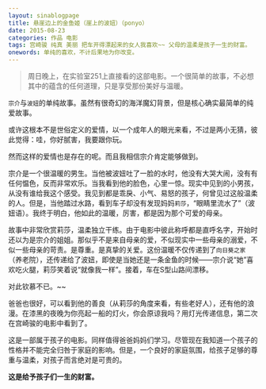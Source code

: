 ```yaml
---
layout: sinablogpage
title: 悬崖边上的金鱼姬（崖上的波妞）（ponyo）
date: 2015-08-23
categories: 作品 电影 
tags: 宫崎骏 纯真 美丽 把车开得漂起来的女人我喜欢~~ 父母的温柔是孩子一生的财富。
onewords: 单纯的喜欢，不计后果地为你改变。
---
```

> 周日晚上，在实验室251上直接看的这部电影。一个很简单的故事，不必想其中的蕴含的任何道理，只是享受那份美好与温暖。

`宗介`与`波妞`的单纯故事。虽然有很奇幻的海洋魔幻背景，但是核心确实最简单的纯爱故事。

或许这根本不是世俗定义的爱情，以一个成年人的眼光来看，不过是两小无猜，彼此觉得：哇，你好腻害，我要跟你玩。

然而这样的爱情也是存在的呢。而且我相信宗介肯定能够做到。

宗介是一个很温暖的男生。当他被波妞吐了一脸的水时，他没有大哭大闹，没有有任何愠色，反而非常欢乐。当我看到他的脸色，心里一惊。现实中见到的小男孩，从没有谁给我这个感受。我见到都是乖戾、小气、易怒的孩子，何曾见过这般温柔的人。但是，当他踏过水路，看到车子却没有发现妈妈`莉莎`，“眼睛里流水了”（波妞语）。我终于明白，他如此的温暖，厉害，都是因为那个可爱的母亲。

故事中非常欣赏莉莎，温柔独立干练。由于电影中彼此称呼都是直呼名字，开始时还以为是宗介的姐姐。那似乎不是来自母亲的爱，不似现实中一些母亲的溺爱，不似一些母亲的苛责。是尊重。是真挚的关爱。这份温暖不仅传递到了`向日葵之家`（养老院），还传递给了波妞，即使是当她还是一条金鱼的时候——宗介说“她”喜欢吃火腿，莉莎笑着说“就像我一样”。接着，车在S型山路间漂移。

对此钦慕不已。~~ 

爸爸也很好，可以看到他的善良（从莉莎的角度来看，有些老好人），还有他的浪漫。在漆黑的夜晚为你亮起一船的灯火，你会原谅我吗？用灯光传递信息，第二次在宫崎骏的电影中看到了。

这是一部属于孩子的电影。同样值得爸爸妈妈们学习。尽管现在我知道一个孩子的性格并不能完全归咎于家庭的影响。但是，一个良好的家庭氛围，给孩子足够的尊重与温柔，对孩子而言绝对是可贵的。

**这是给予孩子们一生的财富。**
